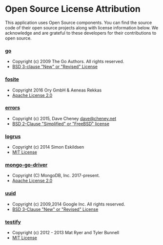 # Open Source License Attribution

This application uses Open Source components. You can find the source
code of their open source projects along with license information below.
We acknowledge and are grateful to these developers for their contributions
to open source.

### [go](https://github.com/golang/go)
- Copyright (c) 2009 The Go Authors. All rights reserved.
- [BSD 3-clause "New" or "Revised" License](https://github.com/golang/go/blob/master/LICENSE)

### [fosite](https://github.com/ory/fosite)
- Copyright 2016 Ory GmbH & Aeneas Rekkas
- [Apache License 2.0](https://github.com/ory/fosite/blob/v0.16.0/LICENSE)

### [errors](https://github.com/pkg/errors)
- Copyright (c) 2015, Dave Cheney <dave@cheney.net>
- [BSD 2-Clause "Simplified" or "FreeBSD" license](https://github.com/pkg/errors/blob/v0.8.0/LICENSE)

### [logrus](https://github.com/sirupsen/logrus)
- Copyright (c) 2014 Simon Eskildsen
- [MIT License](https://github.com/sirupsen/logrus/blob/v1.0.3/LICENSE)

### [mongo-go-driver](https://github.com/mongodb/mongo-go-driver)
- Copyright (C) MongoDB, Inc. 2017-present.
- [Apache License 2.0](https://github.com/mongodb/mongo-go-driver/blob/v1.3.4/LICENSE)

### [uuid](https://github.com/pborman/uuid)
- Copyright (c) 2009,2014 Google Inc. All rights reserved.
- [BSD 3-Clause "New" or "Revised" License](https://github.com/pborman/uuid/blob/v1.1.0/LICENSE)

### [testify](https://github.com/stretchr/testify)
- Copyright (c) 2012 - 2013 Mat Ryer and Tyler Bunnell
- [MIT License](https://github.com/stretchr/testify/blob/v1.1.4/LICENSE)
